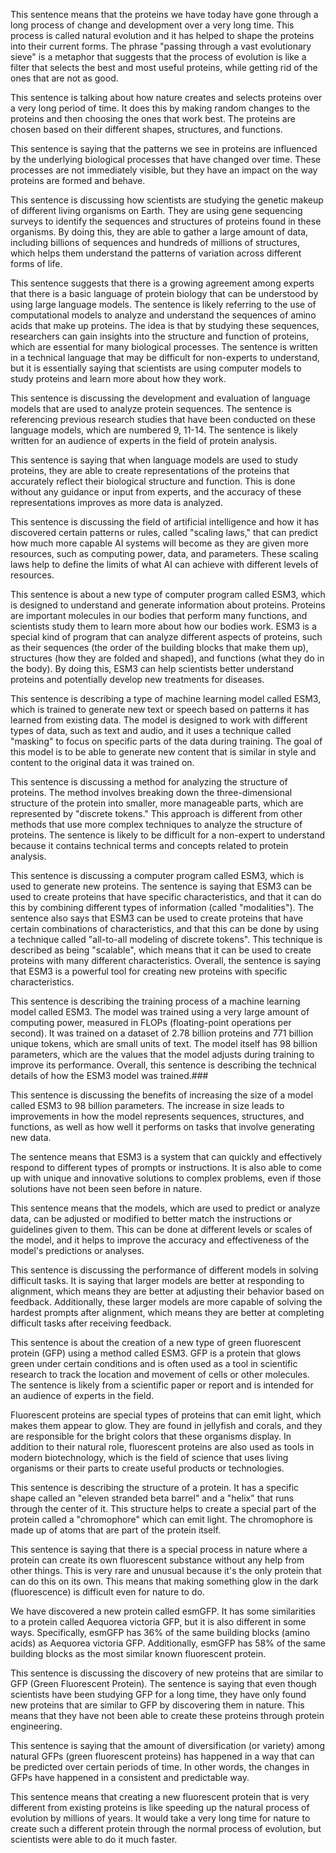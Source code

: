  This sentence means that the proteins we have today have gone through a long process of change and development over a very long time. This process is called natural evolution and it has helped to shape the proteins into their current forms. The phrase "passing through a vast evolutionary sieve" is a metaphor that suggests that the process of evolution is like a filter that selects the best and most useful proteins, while getting rid of the ones that are not as good.

 This sentence is talking about how nature creates and selects proteins over a very long period of time. It does this by making random changes to the proteins and then choosing the ones that work best. The proteins are chosen based on their different shapes, structures, and functions.

 This sentence is saying that the patterns we see in proteins are influenced by the underlying biological processes that have changed over time. These processes are not immediately visible, but they have an impact on the way proteins are formed and behave.

 This sentence is discussing how scientists are studying the genetic makeup of different living organisms on Earth. They are using gene sequencing surveys to identify the sequences and structures of proteins found in these organisms. By doing this, they are able to gather a large amount of data, including billions of sequences and hundreds of millions of structures, which helps them understand the patterns of variation across different forms of life.

 This sentence suggests that there is a growing agreement among experts that there is a basic language of protein biology that can be understood by using large language models. The sentence is likely referring to the use of computational models to analyze and understand the sequences of amino acids that make up proteins. The idea is that by studying these sequences, researchers can gain insights into the structure and function of proteins, which are essential for many biological processes. The sentence is written in a technical language that may be difficult for non-experts to understand, but it is essentially saying that scientists are using computer models to study proteins and learn more about how they work.

 This sentence is discussing the development and evaluation of language models that are used to analyze protein sequences. The sentence is referencing previous research studies that have been conducted on these language models, which are numbered 9, 11-14. The sentence is likely written for an audience of experts in the field of protein analysis.

 This sentence is saying that when language models are used to study proteins, they are able to create representations of the proteins that accurately reflect their biological structure and function. This is done without any guidance or input from experts, and the accuracy of these representations improves as more data is analyzed.

 This sentence is discussing the field of artificial intelligence and how it has discovered certain patterns or rules, called "scaling laws," that can predict how much more capable AI systems will become as they are given more resources, such as computing power, data, and parameters. These scaling laws help to define the limits of what AI can achieve with different levels of resources.

 This sentence is about a new type of computer program called ESM3, which is designed to understand and generate information about proteins. Proteins are important molecules in our bodies that perform many functions, and scientists study them to learn more about how our bodies work. ESM3 is a special kind of program that can analyze different aspects of proteins, such as their sequences (the order of the building blocks that make them up), structures (how they are folded and shaped), and functions (what they do in the body). By doing this, ESM3 can help scientists better understand proteins and potentially develop new treatments for diseases.

 This sentence is describing a type of machine learning model called ESM3, which is trained to generate new text or speech based on patterns it has learned from existing data. The model is designed to work with different types of data, such as text and audio, and it uses a technique called "masking" to focus on specific parts of the data during training. The goal of this model is to be able to generate new content that is similar in style and content to the original data it was trained on.

 This sentence is discussing a method for analyzing the structure of proteins. The method involves breaking down the three-dimensional structure of the protein into smaller, more manageable parts, which are represented by "discrete tokens." This approach is different from other methods that use more complex techniques to analyze the structure of proteins. The sentence is likely to be difficult for a non-expert to understand because it contains technical terms and concepts related to protein analysis.

 This sentence is discussing a computer program called ESM3, which is used to generate new proteins. The sentence is saying that ESM3 can be used to create proteins that have specific characteristics, and that it can do this by combining different types of information (called "modalities"). The sentence also says that ESM3 can be used to create proteins that have certain combinations of characteristics, and that this can be done by using a technique called "all-to-all modeling of discrete tokens". This technique is described as being "scalable", which means that it can be used to create proteins with many different characteristics. Overall, the sentence is saying that ESM3 is a powerful tool for creating new proteins with specific characteristics.

 This sentence is describing the training process of a machine learning model called ESM3. The model was trained using a very large amount of computing power, measured in FLOPs (floating-point operations per second). It was trained on a dataset of 2.78 billion proteins and 771 billion unique tokens, which are small units of text. The model itself has 98 billion parameters, which are the values that the model adjusts during training to improve its performance. Overall, this sentence is describing the technical details of how the ESM3 model was trained.###

 This sentence is discussing the benefits of increasing the size of a model called ESM3 to 98 billion parameters. The increase in size leads to improvements in how the model represents sequences, structures, and functions, as well as how well it performs on tasks that involve generating new data.

 The sentence means that ESM3 is a system that can quickly and effectively respond to different types of prompts or instructions. It is also able to come up with unique and innovative solutions to complex problems, even if those solutions have not been seen before in nature.

 This sentence means that the models, which are used to predict or analyze data, can be adjusted or modified to better match the instructions or guidelines given to them. This can be done at different levels or scales of the model, and it helps to improve the accuracy and effectiveness of the model's predictions or analyses.

 This sentence is discussing the performance of different models in solving difficult tasks. It is saying that larger models are better at responding to alignment, which means they are better at adjusting their behavior based on feedback. Additionally, these larger models are more capable of solving the hardest prompts after alignment, which means they are better at completing difficult tasks after receiving feedback.

 This sentence is about the creation of a new type of green fluorescent protein (GFP) using a method called ESM3. GFP is a protein that glows green under certain conditions and is often used as a tool in scientific research to track the location and movement of cells or other molecules. The sentence is likely from a scientific paper or report and is intended for an audience of experts in the field.

 Fluorescent proteins are special types of proteins that can emit light, which makes them appear to glow. They are found in jellyfish and corals, and they are responsible for the bright colors that these organisms display. In addition to their natural role, fluorescent proteins are also used as tools in modern biotechnology, which is the field of science that uses living organisms or their parts to create useful products or technologies.

 This sentence is describing the structure of a protein. It has a specific shape called an "eleven stranded beta barrel" and a "helix" that runs through the center of it. This structure helps to create a special part of the protein called a "chromophore" which can emit light. The chromophore is made up of atoms that are part of the protein itself.

 This sentence is saying that there is a special process in nature where a protein can create its own fluorescent substance without any help from other things. This is very rare and unusual because it's the only protein that can do this on its own. This means that making something glow in the dark (fluorescence) is difficult even for nature to do.

 We have discovered a new protein called esmGFP. It has some similarities to a protein called Aequorea victoria GFP, but it is also different in some ways. Specifically, esmGFP has 36% of the same building blocks (amino acids) as Aequorea victoria GFP. Additionally, esmGFP has 58% of the same building blocks as the most similar known fluorescent protein.

 This sentence is discussing the discovery of new proteins that are similar to GFP (Green Fluorescent Protein). The sentence is saying that even though scientists have been studying GFP for a long time, they have only found new proteins that are similar to GFP by discovering them in nature. This means that they have not been able to create these proteins through protein engineering.

 This sentence is saying that the amount of diversification (or variety) among natural GFPs (green fluorescent proteins) has happened in a way that can be predicted over certain periods of time. In other words, the changes in GFPs have happened in a consistent and predictable way.

 This sentence means that creating a new fluorescent protein that is very different from existing proteins is like speeding up the natural process of evolution by millions of years. It would take a very long time for nature to create such a different protein through the normal process of evolution, but scientists were able to do it much faster.

